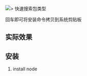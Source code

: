 [![](https://img.shields.io/badge/version-v0.1-green)](./Type%20Search.alfredworkflow)> 快速搜索包类型

回车即可将安装命令拷贝到系统剪贴板

## 实际效果



## 安装

1. install node
